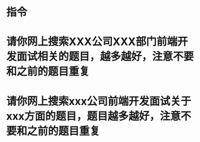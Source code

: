 # 指令
# 请你网上搜索XXX公司XXX部门前端开发面试相关的题目，越多越好，注意不要和之前的题目重复
# 请你网上搜索xxx公司前端开发面试关于xxx方面的题目，题目越多越好，注意不要和之前的题目重复
